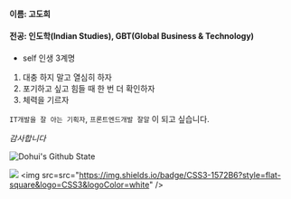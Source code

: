 #### 이름: 고도희
#### 전공: 인도학(Indian Studies), GBT(Global Business & Technology)

* self 인생 3계명
1. 대충 하지 말고 열심히 하자
2. 포기하고 싶고 힘들 때 한 번 더 확인하자
3. 체력을 기르자

`IT개발을 잘 아는 기획자`, `프론트엔드개발 잘알` 이 되고 싶습니다.

*감사합니다* <br>

![Dohui's Github State](https://github-readme-stats.vercel.app/api?username=DohuiKo&show_icons=true&theme=radical)                  

<img
  src="https://img.shields.io/badge/HTML5-E34F26?style=flat-square&logo=HTML5&logoColor=white"
/>
<img
  src=src="https://img.shields.io/badge/CSS3-1572B6?style=flat-square&logo=CSS3&logoColor=white"
/>


<!--
**DohuiKo/DohuiKo** is a ✨ _special_ ✨ repository because its `README.md` (this file) appears on your GitHub profile.

Here are some ideas to get you started:

- 🔭 I’m currently working on ...
- 🌱 I’m currently learning ...
- 👯 I’m looking to collaborate on ...
- 🤔 I’m looking for help with ...
- 💬 Ask me about ...
- 📫 How to reach me: ...
- 😄 Pronouns: ...
- ⚡ Fun fact: ...
-->
